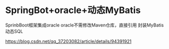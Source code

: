 # SpringBot+oracle+动态MyBatis
SprinbBoot框架集成oracle
oracle不需修改Maven仓库，直接引用
封装MyBatis动态SQL

https://blog.csdn.net/qq_37203082/article/details/94391921
